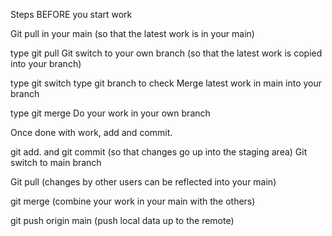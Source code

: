 Steps BEFORE you start work

Git pull in your main (so that the latest work is in your main)

type git pull
Git switch to your own branch (so that the latest work is copied into your branch)

type git switch
type git branch to check
Merge latest work in main into your branch

type git merge
Do your work in your own branch

Once done with work, add and commit.

git add. and git commit (so that changes go up into the staging area)
Git switch to main branch

Git pull (changes by other users can be reflected into your main)

git merge (combine your work in your main with the others)

git push origin main (push local data up to the remote)